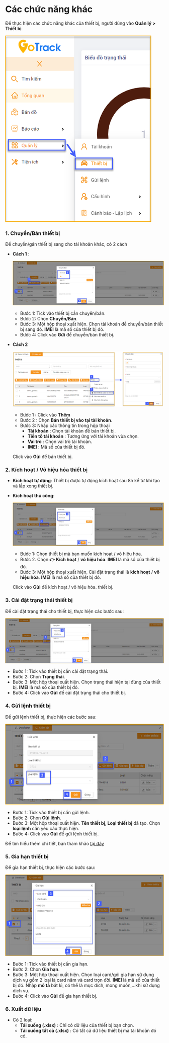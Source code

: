 # Các chức năng khác  
Để thực hiện các chức năng khác của thiết bị, người dùng vào **Quản lý > Thiết bị** 

 <span class="icon-left4">![Manage device ](/docs/assets/images/web-interface/device/manage-device-1.png)
 
### 1. Chuyển/Bán thiết bị
Để chuyển/gán thiết bị sang cho tài khoản khác, có 2 cách
* **Cách 1** : 

    <span style="display:block;text-align:left">![Manage device ](/docs/assets/images/web-interface/device/move-device.png)

    - Bước 1: Tick vào thiết bị cần chuyển/bán.
    - Bước 2: Chọn **Chuyển/Bán**.
    - Bước 3: Một hộp thoại xuất hiện. Chọn tài khoản để chuyển/bán thiết bị sang đó. **IMEI** là mã số của thiết bị đó.
    - Bước 4: Click vào **Gửi** để chuyển/bán thiết bị.
* **Cách 2**

    <span style="display:block;text-align:left">![Manage device ](/docs/assets/images/web-interface/device/equipment-sale.png)
    

    - Bước 1 : Click vào **Thêm**
    - Bước 2 : Chọn **Bán thiết bị vào tại tài khoản**.
    - Bước 3: Nhập các thông tin trong hộp thoại
        - **Tài khoản** : Chọn tài khoản để bán thiết bị.
        - **Tiền tố tài khoản** : Tương ứng với tài khoản vừa chọn.
        - **Vai trò** : Chọn vai trò tài khoản.
        - **IMEI** : Mã số của thiết bị đó.

    Click vào **Gửi** để bán thiết bị.

### 2. Kích hoạt / Vô hiệu hóa thiết bị
- **Kích hoạt tự động**: Thiết bị được tự động kích hoạt sau 8h kể từ khi tạo và lắp xong thiết bị.
- **Kích hoạt thủ công**:
     
    <span style="display:block;text-align:left">![active device ](/docs/assets/images/web-interface/device/active-device.png)

    - Bước 1: Chọn thiết bị mà bạn muốn kích hoạt / vô hiệu hóa.
    - Bước 2. Chọn **:point_right: Kích hoạt** / **vô hiệu hóa**. **IMEI** là mã số của thiết bị đó.
    - Bước 3: Một hộp thoại xuất hiện. 
        Cài đặt trạng thái là **kích hoạt** / **vô hiệu hóa**. 
        **IMEI** là mã số của thiết bị đó.

    Click vào **Gửi** để kích hoạt / vô hiệu hóa. thiết bị.

### 3. Cài đặt trạng thái thiết bị

Để cài đặt trạng thái cho thiết bị, thực hiện các bước sau: 

<span style="display:block;text-align:left">![Manage device ](/docs/assets/images/web-interface/device/device-status.png)


- Bước 1: Tick vào thiết bị cần cài đặt trạng thái.
- Bước 2: Chọn **Trạng thái**.
- Bước 3: Một hộp thoại xuất hiện. Chọn trạng thái hiện tại đúng của thiết bị. **IMEI** là mã số của thiết bị đó.
- Bước 4: Click vào **Gửi** để cài đặt trạng thái cho thiết bị.

### 4. Gửi lệnh thiết bị

Để gửi lệnh thiết bị, thực hiện các bước sau: 

<span style="display:block;text-align:left">![Manage device ](/docs/assets/images/web-interface/device/send-the-device-command.png)


- Bước 1: Tick vào thiết bị cần gửi lệnh.
- Bước 2: Chọn **Gửi lệnh**.
- Bước 3: Một hộp thoại xuất hiện. **Tên thiết bị, Loại thiết bị** đã tạo. Chọn **loại lệnh** cần yêu cầu thực hiện.
- Bước 4: Click vào **Gửi** để gửi lệnh thiết bị.

Để tìm hiểu thêm chi tiết, bạn tham khảo [tại đây](vi/modules/web-interface/devices/send-the-device-command/#command)  <div id="command"> 

### 5. Gia hạn thiết bị
Để gia hạn thiết bị, thực hiện các bước sau: 

<span style="display:block;text-align:left">![Manage device ](/docs/assets/images/web-interface/device/device-extension.png)


- Bước 1: Tick vào thiết bị cần gia hạn.
- Bước 2: Chọn **Gia hạn**.
- Bước 3: Một hộp thoại xuất hiện. Chọn loại card/gói gia hạn sử dụng dịch vụ gồm 2 loại là card năm và card trọn đời. **IMEI** là mã số của thiết bị đó.
 Nhập **mô tả** bất kì, có thể là mục đích, mong muốn,...khi sử dụng dịch vụ.
- Bước 4: Click vào **Gửi** để gia hạn thiết bị.

### 6. Xuất dữ liệu
* Có 2 loại:
    - **Tải xuống (.xlsx)** : Chỉ  có dữ liệu của thiết bị bạn chọn.
    - **Tải xuống tất cả (.xlsx)** : Có tất cả dữ liệu thiết bị mà tài khoản đó có.











